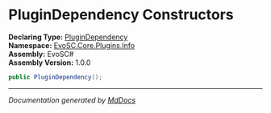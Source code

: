 ﻿<!--  
  <auto-generated>   
    The contents of this file were generated by a tool.  
    Changes to this file may be list if the file is regenerated  
  </auto-generated>   
-->

# PluginDependency Constructors

**Declaring Type:** [PluginDependency](../index.md)  
**Namespace:** [EvoSC.Core.Plugins.Info](../../index.md)  
**Assembly:** EvoSC\#  
**Assembly Version:** 1.0.0

```csharp
public PluginDependency();
```
___

*Documentation generated by [MdDocs](https://github.com/ap0llo/mddocs)*
